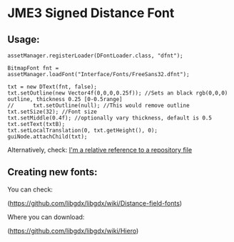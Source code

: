 # JME3 Signed Distance Font

## Usage: 

```
assetManager.registerLoader(DFontLoader.class, "dfnt");
		
BitmapFont fnt = assetManager.loadFont("Interface/Fonts/FreeSans32.dfnt");

txt = new DText(fnt, false);
txt.setOutline(new Vector4f(0,0,0,0.25f)); //Sets an black rgb(0,0,0) outline, thickness 0.25 [0-0.5range]
//		txt.setOutline(null); //This would remove outline
txt.setSize(32); //Font size
txt.setMiddle(0.4f); //optionally vary thickness, default is 0.5
txt.setText(txtB);
txt.setLocalTranslation(0, txt.getHeight(), 0);
guiNode.attachChild(txt);

```

Alternatively, check:
[I'm a relative reference to a repository file](src/jme3test/gui/TestDFont.java)


## Creating new fonts:

You can check:

(https://github.com/libgdx/libgdx/wiki/Distance-field-fonts)

Where you can download:

(https://github.com/libgdx/libgdx/wiki/Hiero)
